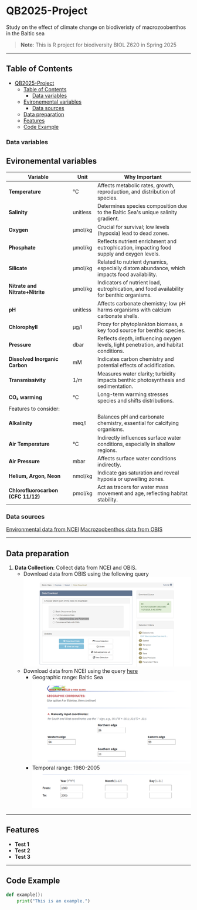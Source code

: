 # QB2025-Project
Study on the effect of climate change on biodiveristy of macrozoobenthos in the Baltic sea

> **Note**: This is R project for biodiversity BIOL Z620 in Spring 2025

---

## Table of Contents
- [QB2025-Project](#qb2025-project)
  - [Table of Contents](#table-of-contents)
    - [Data variables](#data-variables)
  - [Evironemental variables](#evironemental-variables)
    - [Data sources](#data-sources)
  - [Data preparation](#data-preparation)
  - [Features](#features)
  - [Code Example](#code-example)


### Data variables
## Evironemental variables
| **Variable**                      | **Unit**       | **Why Important**                                                                                           |
|------------------------------------|----------------|-------------------------------------------------------------------------------------------------------------|
| **Temperature**                   | °C             | Affects metabolic rates, growth, reproduction, and distribution of species.                                 |
| **Salinity**                      | unitless       | Determines species composition due to the Baltic Sea's unique salinity gradient.                            |
| **Oxygen**                        | µmol/kg        | Crucial for survival; low levels (hypoxia) lead to dead zones.                                              |
| **Phosphate**                     | µmol/kg        | Reflects nutrient enrichment and eutrophication, impacting food supply and oxygen levels.                   |
| **Silicate**                      | µmol/kg        | Related to nutrient dynamics, especially diatom abundance, which impacts food availability.                 |
| **Nitrate and Nitrate+Nitrite**   | µmol/kg        | Indicators of nutrient load, eutrophication, and food availability for benthic organisms.                   |
| **pH**                            | unitless       | Affects carbonate chemistry; low pH harms organisms with calcium carbonate shells.                          |
| **Chlorophyll**                   | µg/l           | Proxy for phytoplankton biomass, a key food source for benthic species.                                     |
| **Pressure**                      | dbar           | Reflects depth, influencing oxygen levels, light penetration, and habitat conditions.                       |
| **Dissolved Inorganic Carbon**    | mM             | Indicates carbon chemistry and potential effects of acidification.                                          |
| **Transmissivity**                | 1/m            | Measures water clarity; turbidity impacts benthic photosynthesis and sedimentation.                         |
| **CO₂ warming**                   | °C             | Long-term warming stresses species and shifts distributions.                                                |
|Features to consider:|
| **Alkalinity**                    | meq/l          | Balances pH and carbonate chemistry, essential for calcifying organisms.                                    |
| **Air Temperature**               | °C             | Indirectly influences surface water conditions, especially in shallow regions.                              |
| **Air Pressure**                  | mbar           | Affects surface water conditions indirectly.                                                                |
| **Helium, Argon, Neon**           | nmol/kg        | Indicate gas saturation and reveal hypoxia or upwelling zones.                                              |
| **Chlorofluorocarbon (CFC 11/12)**| pmol/kg        | Act as tracers for water mass movement and age, reflecting habitat stability.                                |





### Data sources
[Environmental data from NCEI]( https://www.ncei.noaa.gov/access/world-ocean-database-select/bin/dbsearch.pl ) 
[Macrozoobenthos data from OBIS](https://www.eurobis.org/toolbox/en/download/occurrence/dataset/601)



---

## Data preparation
1. **Data Collection**: Collect data from NCEI and OBIS.
   - Download data from OBIS using the following query ![alt text](image.png)
   - Download data from NCEI using the query [here](https://www.ncei.noaa.gov/access/world-ocean-database-select/bin/builder.pl)
      - Geographic range: Baltic Sea ![alt text](image-1.png)
      - Temporal range: 1980-2005 ![alt text](image-2.png)
---
## Features
- **Test 1**
- **Test 2**
- **Test 3**

---

## Code Example
```python
def example():
    print("This is an example.")
```